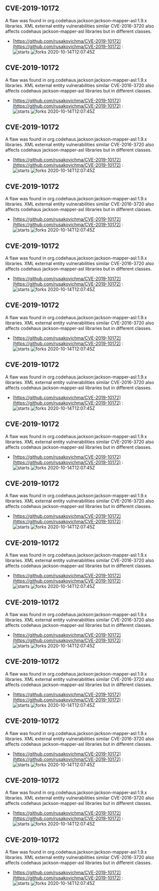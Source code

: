 ## CVE-2019-10172
 A flaw was found in org.codehaus.jackson:jackson-mapper-asl:1.9.x libraries. XML external entity vulnerabilities similar CVE-2016-3720 also affects codehaus jackson-mapper-asl libraries but in different classes.

- [https://github.com/rusakovichma/CVE-2019-10172](https://github.com/rusakovichma/CVE-2019-10172) :  
![starts](https://img.shields.io/github/stars/rusakovichma/CVE-2019-10172.svg) 
![forks](https://img.shields.io/github/forks/rusakovichma/CVE-2019-10172.svg) 
2020-10-14T12:07:45Z

## CVE-2019-10172
 A flaw was found in org.codehaus.jackson:jackson-mapper-asl:1.9.x libraries. XML external entity vulnerabilities similar CVE-2016-3720 also affects codehaus jackson-mapper-asl libraries but in different classes.

- [https://github.com/rusakovichma/CVE-2019-10172](https://github.com/rusakovichma/CVE-2019-10172) :  
![starts](https://img.shields.io/github/stars/rusakovichma/CVE-2019-10172.svg) 
![forks](https://img.shields.io/github/forks/rusakovichma/CVE-2019-10172.svg) 
2020-10-14T12:07:45Z

## CVE-2019-10172
 A flaw was found in org.codehaus.jackson:jackson-mapper-asl:1.9.x libraries. XML external entity vulnerabilities similar CVE-2016-3720 also affects codehaus jackson-mapper-asl libraries but in different classes.

- [https://github.com/rusakovichma/CVE-2019-10172](https://github.com/rusakovichma/CVE-2019-10172) :  
![starts](https://img.shields.io/github/stars/rusakovichma/CVE-2019-10172.svg) 
![forks](https://img.shields.io/github/forks/rusakovichma/CVE-2019-10172.svg) 
2020-10-14T12:07:45Z

## CVE-2019-10172
 A flaw was found in org.codehaus.jackson:jackson-mapper-asl:1.9.x libraries. XML external entity vulnerabilities similar CVE-2016-3720 also affects codehaus jackson-mapper-asl libraries but in different classes.

- [https://github.com/rusakovichma/CVE-2019-10172](https://github.com/rusakovichma/CVE-2019-10172) :  
![starts](https://img.shields.io/github/stars/rusakovichma/CVE-2019-10172.svg) 
![forks](https://img.shields.io/github/forks/rusakovichma/CVE-2019-10172.svg) 
2020-10-14T12:07:45Z

## CVE-2019-10172
 A flaw was found in org.codehaus.jackson:jackson-mapper-asl:1.9.x libraries. XML external entity vulnerabilities similar CVE-2016-3720 also affects codehaus jackson-mapper-asl libraries but in different classes.

- [https://github.com/rusakovichma/CVE-2019-10172](https://github.com/rusakovichma/CVE-2019-10172) :  
![starts](https://img.shields.io/github/stars/rusakovichma/CVE-2019-10172.svg) 
![forks](https://img.shields.io/github/forks/rusakovichma/CVE-2019-10172.svg) 
2020-10-14T12:07:45Z

## CVE-2019-10172
 A flaw was found in org.codehaus.jackson:jackson-mapper-asl:1.9.x libraries. XML external entity vulnerabilities similar CVE-2016-3720 also affects codehaus jackson-mapper-asl libraries but in different classes.

- [https://github.com/rusakovichma/CVE-2019-10172](https://github.com/rusakovichma/CVE-2019-10172) :  
![starts](https://img.shields.io/github/stars/rusakovichma/CVE-2019-10172.svg) 
![forks](https://img.shields.io/github/forks/rusakovichma/CVE-2019-10172.svg) 
2020-10-14T12:07:45Z

## CVE-2019-10172
 A flaw was found in org.codehaus.jackson:jackson-mapper-asl:1.9.x libraries. XML external entity vulnerabilities similar CVE-2016-3720 also affects codehaus jackson-mapper-asl libraries but in different classes.

- [https://github.com/rusakovichma/CVE-2019-10172](https://github.com/rusakovichma/CVE-2019-10172) :  
![starts](https://img.shields.io/github/stars/rusakovichma/CVE-2019-10172.svg) 
![forks](https://img.shields.io/github/forks/rusakovichma/CVE-2019-10172.svg) 
2020-10-14T12:07:45Z

## CVE-2019-10172
 A flaw was found in org.codehaus.jackson:jackson-mapper-asl:1.9.x libraries. XML external entity vulnerabilities similar CVE-2016-3720 also affects codehaus jackson-mapper-asl libraries but in different classes.

- [https://github.com/rusakovichma/CVE-2019-10172](https://github.com/rusakovichma/CVE-2019-10172) :  
![starts](https://img.shields.io/github/stars/rusakovichma/CVE-2019-10172.svg) 
![forks](https://img.shields.io/github/forks/rusakovichma/CVE-2019-10172.svg) 
2020-10-14T12:07:45Z

## CVE-2019-10172
 A flaw was found in org.codehaus.jackson:jackson-mapper-asl:1.9.x libraries. XML external entity vulnerabilities similar CVE-2016-3720 also affects codehaus jackson-mapper-asl libraries but in different classes.

- [https://github.com/rusakovichma/CVE-2019-10172](https://github.com/rusakovichma/CVE-2019-10172) :  
![starts](https://img.shields.io/github/stars/rusakovichma/CVE-2019-10172.svg) 
![forks](https://img.shields.io/github/forks/rusakovichma/CVE-2019-10172.svg) 
2020-10-14T12:07:45Z

## CVE-2019-10172
 A flaw was found in org.codehaus.jackson:jackson-mapper-asl:1.9.x libraries. XML external entity vulnerabilities similar CVE-2016-3720 also affects codehaus jackson-mapper-asl libraries but in different classes.

- [https://github.com/rusakovichma/CVE-2019-10172](https://github.com/rusakovichma/CVE-2019-10172) :  
![starts](https://img.shields.io/github/stars/rusakovichma/CVE-2019-10172.svg) 
![forks](https://img.shields.io/github/forks/rusakovichma/CVE-2019-10172.svg) 
2020-10-14T12:07:45Z

## CVE-2019-10172
 A flaw was found in org.codehaus.jackson:jackson-mapper-asl:1.9.x libraries. XML external entity vulnerabilities similar CVE-2016-3720 also affects codehaus jackson-mapper-asl libraries but in different classes.

- [https://github.com/rusakovichma/CVE-2019-10172](https://github.com/rusakovichma/CVE-2019-10172) :  
![starts](https://img.shields.io/github/stars/rusakovichma/CVE-2019-10172.svg) 
![forks](https://img.shields.io/github/forks/rusakovichma/CVE-2019-10172.svg) 
2020-10-14T12:07:45Z

## CVE-2019-10172
 A flaw was found in org.codehaus.jackson:jackson-mapper-asl:1.9.x libraries. XML external entity vulnerabilities similar CVE-2016-3720 also affects codehaus jackson-mapper-asl libraries but in different classes.

- [https://github.com/rusakovichma/CVE-2019-10172](https://github.com/rusakovichma/CVE-2019-10172) :  
![starts](https://img.shields.io/github/stars/rusakovichma/CVE-2019-10172.svg) 
![forks](https://img.shields.io/github/forks/rusakovichma/CVE-2019-10172.svg) 
2020-10-14T12:07:45Z

## CVE-2019-10172
 A flaw was found in org.codehaus.jackson:jackson-mapper-asl:1.9.x libraries. XML external entity vulnerabilities similar CVE-2016-3720 also affects codehaus jackson-mapper-asl libraries but in different classes.

- [https://github.com/rusakovichma/CVE-2019-10172](https://github.com/rusakovichma/CVE-2019-10172) :  
![starts](https://img.shields.io/github/stars/rusakovichma/CVE-2019-10172.svg) 
![forks](https://img.shields.io/github/forks/rusakovichma/CVE-2019-10172.svg) 
2020-10-14T12:07:45Z

## CVE-2019-10172
 A flaw was found in org.codehaus.jackson:jackson-mapper-asl:1.9.x libraries. XML external entity vulnerabilities similar CVE-2016-3720 also affects codehaus jackson-mapper-asl libraries but in different classes.

- [https://github.com/rusakovichma/CVE-2019-10172](https://github.com/rusakovichma/CVE-2019-10172) :  
![starts](https://img.shields.io/github/stars/rusakovichma/CVE-2019-10172.svg) 
![forks](https://img.shields.io/github/forks/rusakovichma/CVE-2019-10172.svg) 
2020-10-14T12:07:45Z

## CVE-2019-10172
 A flaw was found in org.codehaus.jackson:jackson-mapper-asl:1.9.x libraries. XML external entity vulnerabilities similar CVE-2016-3720 also affects codehaus jackson-mapper-asl libraries but in different classes.

- [https://github.com/rusakovichma/CVE-2019-10172](https://github.com/rusakovichma/CVE-2019-10172) :  
![starts](https://img.shields.io/github/stars/rusakovichma/CVE-2019-10172.svg) 
![forks](https://img.shields.io/github/forks/rusakovichma/CVE-2019-10172.svg) 
2020-10-14T12:07:45Z

